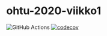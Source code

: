 # ohtu-2020-viikko1

![GitHub Actions](https://github.com/IidaHamalainen/ohtu-2020-viikko1/workflows/Java%20CI%20with%20Gradle/badge.svg)
[![codecov](https://codecov.io/gh/IidaHamalainen/ohtu-2020-viikko1/branch/main/graph/badge.svg?token=ZB73W30C4P)](undefined)
